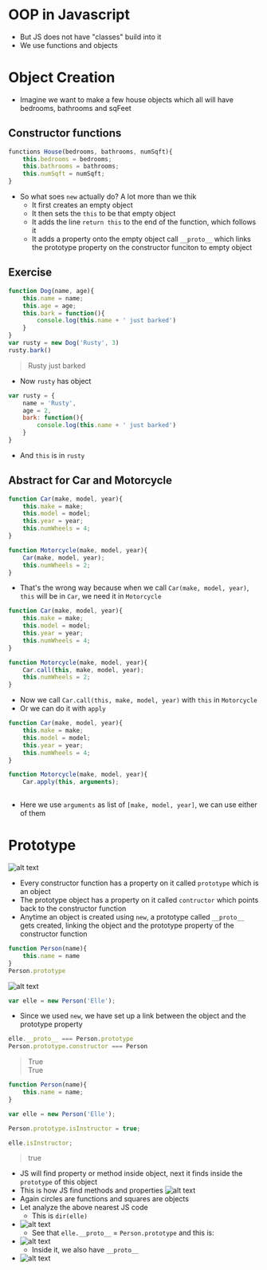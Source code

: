 # OOP in Javascript
* But JS does not have "classes" build into it
* We use functions and objects

# Object Creation
* Imagine we want to make a few house objects which all will have bedrooms, bathrooms and sqFeet

## Constructor functions
```javascript
functions House(bedrooms, bathrooms, numSqft){
	this.bedrooms = bedrooms;
	this.bathrooms = bathrooms;
	this.numSqft = numSqft;
}
```
* So what soes `new` actually do? A lot more than we thik
	* It first creates an empty object
	* It then sets the `this` to be that empty object
	* It adds the line `return this` to the end of the function, which follows it
	* It adds a property onto the empty object call `__proto__` which links the prototype property on the constructor funciton to empty object

## Exercise
```javascript
function Dog(name, age){
	this.name = name;
	this.age = age;
	this.bark = function(){
		console.log(this.name + ' just barked')
	}
}
var rusty = new Dog('Rusty', 3)
rusty.bark()
```
> Rusty just barked
* Now `rusty` has object
```javascript
var rusty = {
	name = 'Rusty',
	age = 2,
	bark: function(){
		console.log(this.name + ' just barked')
	}
}
```
* And `this` is in `rusty`
## Abstract for Car and Motorcycle
```javascript
function Car(make, model, year){
	this.make = make;
	this.model = model;
	this.year = year;
	this.numWheels = 4;
}

function Motorcycle(make, model, year){
	Car(make, model, year);
	this.numWheels = 2;
}
```
* That's the wrong way because when we call `Car(make, model, year)`, `this` will be in `Car`, we need it in `Motorcycle`
```javascript
function Car(make, model, year){
	this.make = make;
	this.model = model;
	this.year = year;
	this.numWheels = 4;
}

function Motorcycle(make, model, year){
	Car.call(this, make, model, year);
	this.numWheels = 2;
}
```
* Now we call `Car.call(this, make, model, year)` with `this` in `Motorcycle`
* Or we can do it with `apply`
```javascript
function Car(make, model, year){
	this.make = make;
	this.model = model;
	this.year = year;
	this.numWheels = 4;
}

function Motorcycle(make, model, year){
	Car.apply(this, arguments);
	
```
* Here we use `arguments` as list of `[make, model, year]`, we can use either of them

# Prototype
![alt text](https://746lia.ch.files.1drv.com/y4mNhZ-JwyimR7VydBJ-994y6HytECuJIQsrPs2yStd1RF3poknm95ZJZLno7DF6pcYtK-OQ6ue538oDyN7qg9muc87rfmB1Ng5KQ3gEqZSoUmPuFQgWDTiBznk92V9TnZu50ifVftxY1aNfAsz5TXKsM4Ng_8XVOTHDyJ2lj6FiJvU0iiyup-dicIP62vPR5DSZ0b577KE48pF8nFSvW5lrg/Capture17.PNG?psid=1)
* Every constructor function has a property on it called `prototype` which is an object
* The prototype object has a property on it called `contructor` which points back to the constructor function
* Anytime an object is created using `new`, a prototype called `__proto__` gets created, linking the object and the prototype property of the constructor function
```javascript
function Person(name){
	this.name = name
}
Person.prototype
```
![alt text](https://woz0iq.ch.files.1drv.com/y4m16IKLqWNOyOK25r6lFeRCurz1_MQlRPYR7kgq_wCwVKR7rw7XriDpBFDtep_L0A-qdMEvD9JmAHEso4wrcZc2tfCF9nUiXiZtlUiUoClq49mc_x7hDL9UFOdzbTndOC32_HpUhoHjzS9Nao7IagspeRBTAJip3pCCy_wSier1Mr05lrBrAOEFwUuY-BPssWjiJ7HpbSGzzyu3cCfxxKnzA/Capture18.PNG?psid=1)
```javascript
var elle = new Person('Elle');
```
* Since we used `new`, we have set up a link between the object and the prototype property
```javascript
elle.__proto__ === Person.prototype
Person.prototype.constructor === Person
```
> True  
> True
```javascript
function Person(name){
	this.name = name;
}

var elle = new Person('Elle');

Person.prototype.isInstructor = true;

elle.isInstructor;
```
> true
* JS will find property or method inside object, next it finds inside the `prototype` of this object
* This is how JS find methods and properties
![alt text](https://woxzrq.ch.files.1drv.com/y4mdxOvj7SUhXnghcrYbauyqj0AJT65prLDSQTozVigwL3nH0T5WcTYPeFA19-sjormiyFDFIaUDQaQ1zdZDmv1VVSVWV34VqsfH57BbuZ4PcEOFgMelY8sPLp4-PQO2cdBcknCBbxjLm329qqLdz5Lonm8CmwBj0o5NlX_gI10BdzosAb0pD1Z_Xtp3bue9LN8bLEvgNUAclpzPDT_hMDATQ/Capture19.PNG?psid=1)
* Again circles are functions and squares are objects
* Let analyze the above nearest JS code
	* This is `dir(elle)`
* ![alt text](https://wowqcw.ch.files.1drv.com/y4mlpao-kZTkF9Zm7aGSinwmqiF1WGBwCSKVGlNDdiO9CGVxyZhoqYXDc4LvPNFHudg9wJ-7vlJ0ycG_TvJrq2VOMVHF7iV1bHf0-gDcWaEAE-ZS70dozdSZVgDVLHopNg7N8yxw2HeE6kDR3uXT6h8n5Ny1AA4myAfMFQnehox5YJ6wLnYXFOWXigOmOw4tmHDuap5rVN24pW47mSUzBM4Tw/Capture20.PNG?psid=1)
	* See that `elle.__proto__` = `Person.prototype` and this is:
* ![alt text](https://woyplg.ch.files.1drv.com/y4mry5hQp94JWGi6Y-YtOESmoknIL-eF4S6usqWPS9l3stHtGN4gYSMmm7KnefHcV5uR0b6H496IWz6hpBzJCveMDsPg2vNwhb36JlO3bImIUPjHVsG65ZX8a7BOIGTD99unRd-fPGRtcS9Fj_amjkiFcE2NaOefyY5hDMUFV4Tp0ndRBUK7WJy7ZuI-VK_KlpeBurmwuHlFRNkDj9kIqmvOw/Capture21.PNG?psid=1)
	* Inside it, we also have `__proto__`
* ![alt text](https://woyitw.ch.files.1drv.com/y4mTzMfL9ghMsznwq4mOR2poIzRcobgheHeKAH_PLzfjx_JDFYcxQhYuCrmxVtJ3N9yzAbqmXoOYYFtn_011v1f3GSzAimjOyllmgnbdIATc2LfTQYEjEG4vHHoxckQAVdHL77Gw1csOIMknnMYDUqcTp7oT6qZ9xKfhLCjqjgOHfePBCDTFre61fpDtjhxQvt-jDJA3DppSQUwgPu2ZNiaAA/Capture22.PNG?psid=1)